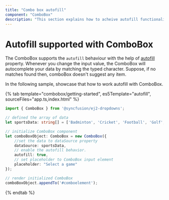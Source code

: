 ```yaml
---
title: "Combo box autofill"
component: "ComboBox"
description: "This section explains how to acheive autofill functionality in combo box control."
---
```


# Autofill supported with ComboBox

The ComboBox supports the `autofill` behaviour with the help
of [autofill](../../api/combo-box/#autofill) property. Whenever you change the input value,
the ComboBox will autocomplete your data by matching the typed character. Suppose, if no matches
found then, comboBox doesn't suggest any item.

In the following sample, showcase that how to work autofill with ComboBox.

{% tab template="combobox/getting-started", es5Template="autofill", sourceFiles="app.ts,index.html" %}

```typescript
import { ComboBox } from '@syncfusion/ej2-dropdowns';

// defined the array of data
let sportsData: string[] = ['Badminton', 'Cricket', 'Football', 'Golf', 'Tennis'];

// initialize ComboBox component
let comboBoxObject: ComboBox = new ComboBox({
    //set the data to dataSource property
    dataSource: sportsData,
    // enable the autofill behavior.
    autofill: true,
    // set placeholder to ComboBox input element
    placeholder: "Select a game"
});

// render initialized ComboBox
comboBoxObject.appendTo('#comboelement');
```

{% endtab %}
